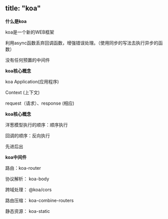 title: "koa"
---

**什么是koa**   

koa是一个新的WEB框架   

利用async函数丢弃回调函数，增强错误处理。（使用同步的写法去执行异步的函数）   

没有任何预置的中间件



**koa核心概念**  

koa Application(应用程序)  

Context (上下文)  

request（请求）、response (相应)   



**koa核心概念**

洋葱模型执行的顺序：顺序执行

回调的顺序：反向执行

先进后出



**koa中间件**

路由：koa-router

协议解析： koa-body

跨域处理： @koa/cors

路由压缩： koa-combine-routers

静态资源： koa-static